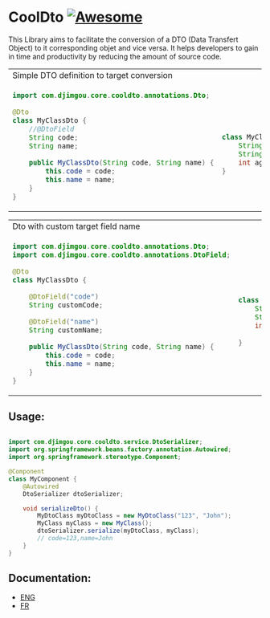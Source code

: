 # CoolDto [![Awesome](https://cdn.rawgit.com/sindresorhus/awesome/d7305f38d29fed78fa85652e3a63e154dd8e8829/media/badge.svg)](https://github.com/sindresorhus/awesome)

This Library aims to facilitate the conversion of a DTO (Data Transfert Object) to it corresponding objet and vice
versa. It helps developers to gain in time and productivity by reducing the amount of source code.

<table>
<tr>
<td colspan="2"> Simple DTO definition to target conversion</td>
</tr>
<tr>
<td>

```java
import com.djimgou.core.cooldto.annotations.Dto;

@Dto
class MyClassDto {
    //@DtoField 
    String code;
    String name;

    public MyClassDto(String code, String name) {
        this.code = code;
        this.name = name;
    }
}
```

</td>
<td>

```java


class MyClass {
    String code;
    String name;
    int age;
}
```

</td>
</tr>
</table>



<table>
<tr>
<td colspan="2">Dto with custom target field name</td>
</tr>
<tr>
<tr>
<td>

```java
import com.djimgou.core.cooldto.annotations.Dto;
import com.djimgou.core.cooldto.annotations.DtoField;

@Dto
class MyClassDto {

    @DtoField("code")
    String customCode;

    @DtoField("name")
    String customName;

    public MyClassDto(String code, String name) {
        this.code = code;
        this.name = name;
    }
}
```

</td>
<td>

```java


class MyClass {
    String code;
    String name;
    int age;
    
}
```

</td>
</tr>
</table>

## Usage:

```java

import com.djimgou.core.cooldto.service.DtoSerializer;
import org.springframework.beans.factory.annotation.Autowired;
import org.springframework.stereotype.Component;

@Component
class MyComponent {
    @Autowired
    DtoSerializer dtoSerializer;

    void serializeDto() {
        MyDtoClass myDtoClass = new MyDtoClass("123", "John");
        MyClass myClass = new MyClass();
        dtoSerializer.serialize(myDtoClass, myClass);
        // code=123,name=John
    }
}
```

## Documentation:

- [ENG](README-ENG.md)
- [FR](README-FR.md)